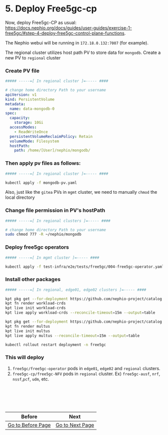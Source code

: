 # 5. Deploy Free5gc-cp
Now, deploy Free5gc-CP as usual: https://docs.nephio.org/docs/guides/user-guides/exercise-1-free5gc/#step-4-deploy-free5gc-control-plane-functions. 

The Nephio webui will be running in `172.18.0.132:7007` (for example). 

The regional cluster utilizes host path PV to store data for `mongodb`. Create a new PV to `regional` cluster

### Create PV file
```yaml
##### -----=[ In regional cluster ]=----- ####

# change home directory Path to your username
apiVersion: v1
kind: PersistentVolume
metadata:
  name: data-mongodb-0
spec:
  capacity:
    storage: 10Gi
  accessModes:
    - ReadWriteOnce
  persistentVolumeReclaimPolicy: Retain
  volumeMode: Filesystem
  hostPath:
    path: /home/[User]/nephio/mongodb/
```

### Then apply pv files as follows:

```bash
##### -----=[ In regional cluster ]=----- ####

kubectl apply -f mongodb-pv.yaml
```

Also, just like the `gitea` PVs in `mgmt` cluster, we need to manually `chmod` the local directory

### Change file permission in PV's hostPath

```bash
##### -----=[ In regional clusters ]=----- ####

# change home directory Path to your username
sudo chmod 777 -R ~/nephio/mongodb
 ```

### Deploy free5gc operators

```bash
##### -----=[ In mgmt cluster ]=----- ####

kubectl apply -f test-infra/e2e/tests/free5gc/004-free5gc-operator.yaml
```

### Install other packages

```bash
##### -----=[ In regional, edge01, edge02 clusters ]=----- ####

kpt pkg get --for-deployment https://github.com/nephio-project/catalog.git/nephio/core/workload-crds@main
kpt fn render workload-crds
kpt live init workload-crds
kpt live apply workload-crds --reconcile-timeout=15m --output=table

kpt pkg get --for-deployment https://github.com/nephio-project/catalog.git/infra/capi/multus@main
kpt fn render multus
kpt live init multus
kpt live apply multus --reconcile-timeout=15m --output=table

kubectl rollout restart deployment -n free5gc
```

### This will deploy 

1. `free5gc/free5gc-operator` pods in `edge01`, `edge02` and `regional` clusters.
2. `free5gc-cp/free5gc-NFV` pods in `regional` cluster. Ex) `free5gc-ausf`, `nrf`, `nssf`,`pcf`, `udm`, etc.


<br></br>
---
|Before|Next|
|--|--|
|[ Go to Before Page](4_configure_network_topology.md) | [ Go to Next Page ](6_deploy_upf_amf_smf.md)|